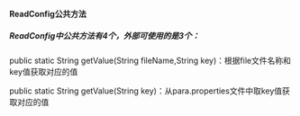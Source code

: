 #### ReadConfig公共方法

##### ReadConfig中公共方法有4个，外部可使用的是3个：

public static String getValue(String fileName,String key)：根据file文件名称和key值获取对应的值

public static String getValue(String key)：从para.properties文件中取key值获取对应的值




